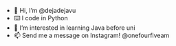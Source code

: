 - 👋 Hi, I’m @dejadejavu
- ⌨️ I code in Python
- 🌱 I’m interested in learning Java before uni
- 📫 Send me a message on Instagram! @onefourfiveam

<!---
dejadejavu/dejadejavu is a ✨ special ✨ repository because its `README.md` (this file) appears on your GitHub profile.
You can click the Preview link to take a look at your changes.
--->
